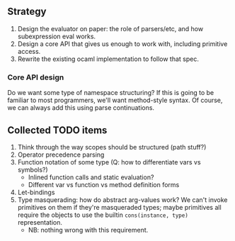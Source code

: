 ## Strategy
1. Design the evaluator on paper: the role of parsers/etc, and how subexpression
   eval works.
2. Design a core API that gives us enough to work with, including primitive
   access.
3. Rewrite the existing ocaml implementation to follow that spec.

### Core API design
Do we want some type of namespace structuring? If this is going to be familiar
to most programmers, we'll want method-style syntax. Of course, we can always
add this using parse continuations.

## Collected TODO items
1. Think through the way scopes should be structured (path stuff?)
2. Operator precedence parsing
3. Function notation of some type (Q: how to differentiate vars vs symbols?)
    - Inlined function calls and static evaluation?
    - Different var vs function vs method definition forms
4. Let-bindings
5. Type masquerading: how do abstract arg-values work? We can't invoke
   primitives on them if they're masqueraded types; maybe primitives all require
   the objects to use the builtin `cons(instance, type)` representation.
    - NB: nothing wrong with this requirement.
